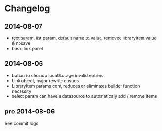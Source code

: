 # Changelog

## 2014-08-07

- text param, list param, default name to value, removed libraryItem.value & nosave
- basic link panel

## 2014-08-06

- button to cleanup localStorage invalid entries
- Link object, major rewrite ensues
- LibraryItem params conf, reduces or eliminates builder function necessity
- select param can have a datasource to automaticaly add / remove items

## pre 2014-08-06

See commit logs
